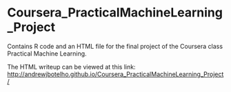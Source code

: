 Coursera_PracticalMachineLearning_Project
=========================================

Contains R code and an HTML file for the final project of the Coursera class Practical Machine Learning.

The HTML writeup can be viewed at this link:
http://andrewjbotelho.github.io/Coursera_PracticalMachineLearning_Project/

